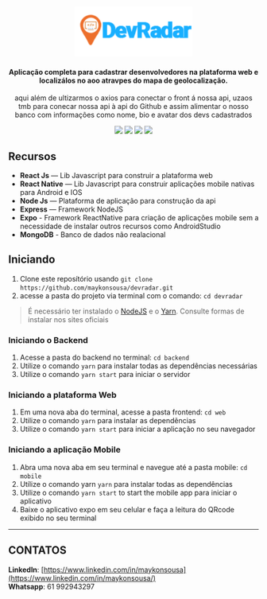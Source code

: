 <div align="center">
  <img src="./frontend/src/assets/../../../web/src/assets/logo@2x.png" height="100px" alt="Be the hero"/>
</div>

<div align="center">

  #### Aplicação completa para cadastrar desenvolvedores na plataforma web e localizálos no aoo atravpes do mapa de geolocalização.
  aqui além de ultizarmos o axios para conectar o front á nossa api, uzaos tmb para conecar nossa api à api do Github e assim alimentar o nosso banco com informações como nome, bio e avatar dos devs cadastrados


  ![](https://img.shields.io/badge/autor-Maykon%20Sousa-brightgreen)
  ![](https://img.shields.io/badge/Back--End-NodeJS-brightgreen)
  ![](https://img.shields.io/badge/Front--End-ReactJS-brightgreen)
  ![](https://img.shields.io/badge/Mobile-React%20Native-brightgreen)
</div> 

## Recursos

- **React Js** — Lib Javascript para construir a plataforma web
- **React Native** — Lib Javascript para construir aplicações mobile nativas para Android e IOS
- **Node Js** — Plataforma de aplicação para construção da api
- **Express** — Framework NodeJS
- **Expo** - Framework ReactNative para criação de aplicações mobile sem a necessidade de instalar outros recursos como AndroidStudio
- **MongoDB** - Banco de dados não realacional

## Iniciando

1. Clone este  reposítório usando `git clone https://github.com/maykonsousa/devradar.git`
2. acesse a pasta do projeto via terminal com o comando: `cd devradar`<br />

>É necessário ter instalado o [NodeJS](https://nodejs.org/en/download/) e o [Yarn](https://yarnpkg.com/). Consulte formas de instalar nos sites oficiais

### Iniciando o Backend

1. Acesse a pasta do backend no terminal: `cd backend`
2. Utilize o comando  `yarn` para instalar todas as dependências necessárias<br />
3. Utilize o comando  `yarn start` para iniciar o servidor

### Iniciando a plataforma Web

1. Em uma nova aba do terminal, acesse a pasta frontend: `cd web`
2. Utilize o comando  `yarn` para instalar as dependẽncias<br />
3. Utilize o comando `yarn start` para iniciar a aplicação no seu navegador

### Iniciando a aplicação Mobile

1. Abra uma nova aba em seu terminal e navegue até a pasta mobile: `cd mobile`
2. Utílize o comando yarn `yarn` para instalar todas as dependências
3. Utilize o comando `yarn start` to start the mobile app para iniciar o aplicativo
4. Baixe o aplicativo expo em seu celular e faça a leitura do QRcode exibido no seu terminal

***

## CONTATOS
**LinkedIn**: [https://www.linkedin.com/in/maykonsousa](https://www.linkedin.com/in/maykonsousa/)  
**Whatsapp**: 61 992943297

